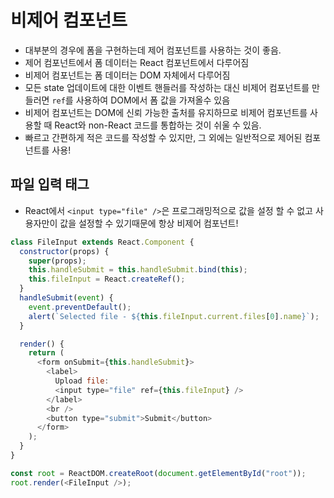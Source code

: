 # 비제어 컴포넌트

- 대부분의 경우에 폼을 구현하는데 제어 컴포넌트를 사용하는 것이 좋음.
- 제어 컴포넌트에서 폼 데이터는 React 컴포넌트에서 다루어짐
- 비제어 컴포넌트는 폼 데이터는 DOM 자체에서 다루어짐
- 모든 state 업데이트에 대한 이벤트 핸들러를 작성하는 대신 비제어 컴포넌트를 만들러면 `ref`를 사용하여 DOM에서 폼 값을 가져올수 있음
- 비제어 컴포넌트는 DOM에 신뢰 가능한 출처를 유지하므로 비제어 컴포넌트를 사용할 때 React와 non-React 코드를 통합하는 것이 쉬울 수 있음.
- 빠르고 간편하게 적은 코드를 작성할 수 있지만, 그 외에는 일반적으로 제어된 컴포넌트를 사용!

## 파일 입력 태그

- React에서 `<input type="file" />`은 프로그래밍적으로 값을 설정 할 수 없고 사용자만이 값을 설정할 수 있기때문에 항상 비제어 컴포넌트!

```js
class FileInput extends React.Component {
  constructor(props) {
    super(props);
    this.handleSubmit = this.handleSubmit.bind(this);
    this.fileInput = React.createRef();
  }
  handleSubmit(event) {
    event.preventDefault();
    alert(`Selected file - ${this.fileInput.current.files[0].name}`);
  }

  render() {
    return (
      <form onSubmit={this.handleSubmit}>
        <label>
          Upload file:
          <input type="file" ref={this.fileInput} />
        </label>
        <br />
        <button type="submit">Submit</button>
      </form>
    );
  }
}

const root = ReactDOM.createRoot(document.getElementById("root"));
root.render(<FileInput />);
```
